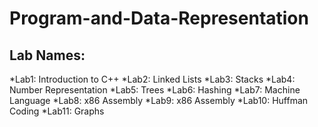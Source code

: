 # Program-and-Data-Representation

## Lab Names:

*Lab1: Introduction to C++
*Lab2: Linked Lists
*Lab3: Stacks
*Lab4: Number Representation
*Lab5: Trees
*Lab6: Hashing
*Lab7: Machine Language
*Lab8: x86 Assembly 
*Lab9: x86 Assembly
*Lab10: Huffman Coding
*Lab11: Graphs
